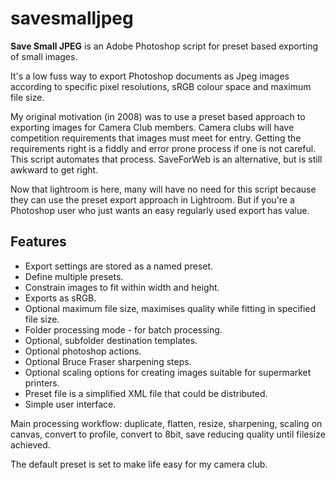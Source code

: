 # savesmalljpeg

**Save Small JPEG** is an Adobe Photoshop script for preset based exporting of small images.

It's a low fuss way to export Photoshop documents as Jpeg images according to specific pixel resolutions, sRGB colour space and maximum file size.

My original motivation (in 2008) was to use a preset based approach to exporting images for Camera Club members. Camera clubs will have competition requirements that images must meet for entry. Getting the requirements right is a fiddly and error prone process if one is not careful. This script automates that process.  SaveForWeb is an alternative, but is still awkward to get right.

Now that lightroom is here, many will have no need for this script because they can use the preset export approach in Lightroom.  But if you're a Photoshop user who just wants an easy regularly used export has value.

## Features

* Export settings are stored as a named preset.
* Define multiple presets.
* Constrain images to fit within width and height.
* Exports as sRGB.
* Optional maximum file size, maximises quality while fitting in specified file size.
* Folder processing mode - for batch processing.
* Optional, subfolder destination templates.
* Optional photoshop actions.
* Optional Bruce Fraser sharpening steps.
* Optional scaling options for creating images suitable for supermarket printers.
* Preset file is a simplified XML file that could be distributed.
* Simple user interface.

Main processing workflow:  duplicate, flatten, resize, sharpening, scaling on canvas, convert to profile, convert to 8bit, save reducing quality until filesize achieved.

The default preset is set to make life easy for my camera club.
